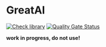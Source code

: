 # GreatAI

[![Check library](https://github.com/ScoutinScience/great_ai/actions/workflows/check.yml/badge.svg)](https://github.com/ScoutinScience/great_ai/actions/workflows/check.yml) [![Quality Gate Status](https://sonar.scoutinscience.com/api/project_badges/measure?project=great-ai&metric=alert_status)](https://sonar.scoutinscience.com/dashboard?id=great-ai)

**work in progress, do not use!**
